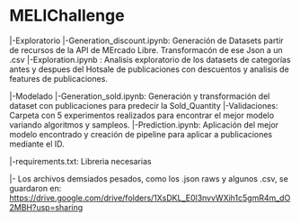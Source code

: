 # MELIChallenge

|-Exploratorio
  |-Generation_discount.ipynb: Generación de Datasets partir de recursos de la API de MErcado Libre. Transformacón de ese Json a un .csv
  |-Exploration.ipynb : Analisis exploratorio de los datasets de categorías antes y despues del Hotsale de publicaciones con descuentos y analisis de features de publicaciones.

|-Modelado
  |-Generation_sold.ipynb: Generación y transformación del dataset con publicaciones para predecir la Sold_Quantity
  |-Validaciones: Carpeta con 5 experimentos realizados para encontrar el mejor modelo variando algoritmos y sampleos.
  |-Prediction.ipynb: Aplicación del mejor modelo encontrado y creación de pipeline para aplicar a publicaciones mediante el ID.

|-requirements.txt: Libreria necesarias


|- Los archivos demsiados pesados, como los .json raws y algunos .csv, se guardaron en: https://drive.google.com/drive/folders/1XsDKL_E0l3nvvWXih1c5gmR4m_dO2MBH?usp=sharing

